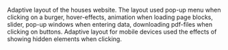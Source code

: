 Adaptive layout of the houses website. 
The layout used pop-up menu when clicking on a burger, hover-effects, animation when loading page blocks, slider, pop-up windows when entering data, downloading pdf-files when clicking on buttons. Adaptive layout for mobile devices used the effects of showing hidden elements when clicking.

